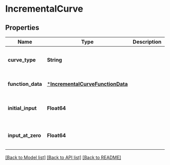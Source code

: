# IncrementalCurve


## Properties
Name | Type | Description | Notes
------------ | ------------- | ------------- | -------------
**curve_type** | **String** |  | [optional] [default to nothing]
**function_data** | [***IncrementalCurveFunctionData**](IncrementalCurveFunctionData.md) |  | [default to nothing]
**initial_input** | **Float64** |  | [optional] [default to nothing]
**input_at_zero** | **Float64** |  | [optional] [default to nothing]


[[Back to Model list]](../README.md#models) [[Back to API list]](../README.md#api-endpoints) [[Back to README]](../README.md)


